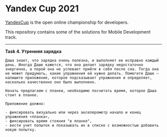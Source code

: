 # Yandex Cup 2021

[YandexCup](https://yandex.com/cup/) is the open online championship for 
developers.

This repository contains some of the solutions for Mobile Development track.

---

**Task 4. Утренняя зарядка**

	Даша знает, что зарядка очень полезна, и выполняет ее исправно каждый день. Иногда Даше кажется, что она делает зарядку недостаточно энергично, а порой она не успевает прийти в себя после сна. Тогда она не может придумать, какие упражнения ей нужно делать. Помогите Даше — напишите приложение, которое подсказывает упражнения и определяет, насколько качественно оно было выполнено.

	Начать предлагаем с планки, необходимо посчитать время, которое Даша стоит в планке.

	Приложение должно:

	- фиксировать визуально или через акселерометр начало и конец упражнения «планка»,
	- фиксировать время стояния "в планке",
	- вести учет попыток и показывать их в списке с возможностью добавить новую попытку.